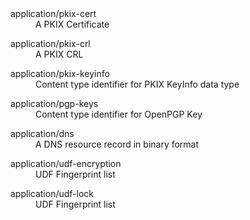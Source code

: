 <dl>
<dt>application/pkix-cert
<dd>
    A PKIX Certificate	
</dd>
</dl>
<dl>
<dt>application/pkix-crl
<dd>
    A PKIX CRL
</dd>
</dl>
<dl>
<dt>application/pkix-keyinfo
<dd>
    Content type identifier for PKIX KeyInfo data type
</dd>
</dl>
<dl>
<dt>application/pgp-keys
<dd>
     Content type identifier for OpenPGP Key
</dd>
</dl>
<dl>
<dt>application/dns
<dd>
    A DNS resource record in binary format
</dd>
</dl>
<dl>
<dt>application/udf-encryption
<dd>
     UDF Fingerprint list
</dd>
</dl>
<dl>
<dt>application/udf-lock
<dd>
    UDF Fingerprint list
</dd>
</dl>
